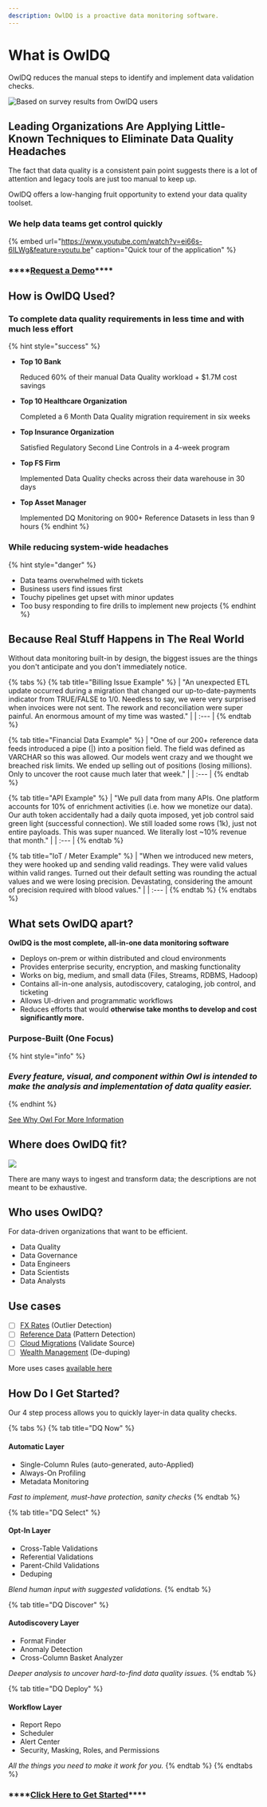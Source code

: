 ```yaml
---
description: OwlDQ is a proactive data monitoring software.
---
```


# What is OwlDQ

OwlDQ reduces the manual steps to identify and implement data validation checks.

![Based on survey results from OwlDQ users](.gitbook/assets/screenshot-2020-07-19-at-7.31.37-pm.png)

## Leading Organizations Are Applying Little-Known Techniques to Eliminate Data Quality Headaches

The fact that data quality is a consistent pain point suggests there is a lot of attention and legacy tools are just too manual to keep up.

OwlDQ offers a low-hanging fruit opportunity to extend your data quality toolset.

### **We help data teams get control quickly**

{% embed url="https://www.youtube.com/watch?v=ei66s-6ILWg&feature=youtu.be" caption="Quick tour of the application" %}

### \*\*\*\*[**Request a Demo**](https://calendly.com/brian-556/owldq-session)\*\*\*\*

## How is OwlDQ Used? 

### **To complete data quality requirements** **in less time and with much less effort**

{% hint style="success" %}
* **Top 10 Bank** 

  Reduced 60% of their manual Data Quality workload + $1.7M cost savings 

* **Top 10 Healthcare Organization** 

  Completed a 6 Month Data Quality migration requirement in six weeks 

* **Top Insurance Organization** 

  Satisfied Regulatory Second Line Controls in a 4-week program 

* **Top FS Firm** 

  Implemented Data Quality checks across their data warehouse in 30 days 

* **Top Asset Manager** 

  Implemented DQ Monitoring on 900+ Reference Datasets in less than 9 hours 
{% endhint %}

### **While reducing system-wide headaches**

{% hint style="danger" %}
* Data teams overwhelmed with tickets 
* Business users find issues first
* Touchy pipelines get upset with minor updates
* Too busy responding to fire drills to implement new projects
{% endhint %}

## Because Real Stuff Happens in The Real World

Without data monitoring built-in by design, the biggest issues are the things you don't anticipate and you don't immediately notice.

{% tabs %}
{% tab title="Billing Issue Example" %}
| "An unexpected ETL update occurred during a migration that changed our up-to-date-payments indicator from TRUE/FALSE to 1/0. Needless to say, we were very surprised when invoices were not sent. The rework and reconciliation were super painful. An enormous amount of my time was wasted." |
| :--- |
{% endtab %}

{% tab title="Financial Data Example" %}
| "One of our 200+ reference data feeds introduced a pipe \(\|\) into a position field. The field was defined as VARCHAR so this was allowed. Our models went crazy and we thought we breached risk limits. We ended up selling out of positions \(losing millions\). Only to uncover the root cause much later that week." |
| :--- |
{% endtab %}

{% tab title="API Example" %}
| "We pull data from many APIs. One platform accounts for 10% of enrichment activities \(i.e. how we monetize our data\). Our auth token accidentally had a daily quota imposed, yet job control said green light \(successful connection\). We still loaded some rows \(1k\), just not entire payloads. This was super nuanced. We literally lost ~10% revenue that month." |
| :--- |
{% endtab %}

{% tab title="IoT / Meter Example" %}
| "When we introduced new meters, they were hooked up and sending valid readings. They were valid values within valid ranges. Turned out their default setting was rounding the actual values and we were losing precision. Devastating, considering the amount of precision required with blood values." |
| :--- |
{% endtab %}
{% endtabs %}

## What sets OwlDQ apart?

**OwlDQ is the most complete, all-in-one data monitoring software**  

* Deploys on-prem or within distributed and cloud environments
* Provides enterprise security, encryption, and masking functionality
* Works on big, medium, and small data \(Files, Streams, RDBMS, Hadoop\)
* Contains all-in-one analysis, autodiscovery, cataloging, job control, and ticketing
* Allows UI-driven and programmatic workflows 
* Reduces efforts that would **otherwise take months to develop and cost significantly more.**

### **Purpose-Built \(One Focus\)**

{% hint style="info" %}
### _Every feature, visual, and component within Owl is intended to make the analysis and implementation of data quality easier._
{% endhint %}

[See Why Owl For More Information](https://owldq.com/about.html)

## **Where does OwlDQ fit?**

![](https://lh5.googleusercontent.com/FtJYdL4983JvNNjhMch5xCmVPUrMHHTyRQcun3JInFYqnRDWtEnIBz9vC8KPEiHXU5AK7zz-93VhKVfX_ugsjcMMNLWl9q9twX2YPRU4izxjop73YKdtJ0TA66zwG3J8JahTIK-d)

There are many ways to ingest and transform data; the descriptions are not meant to be exhaustive.

## **Who uses OwlDQ?**

For data-driven organizations that want to be efficient.

* Data Quality
* Data Governance
* Data Engineers
* Data Scientists
* Data Analysts

## **Use cases**

* [ ] [FX Rates](https://docs.owl-analytics.com/use-cases/financial-fxrate-data) \(Outlier Detection\)
* [ ] [Reference Data](https://docs.owl-analytics.com/use-cases/security-reference-data) \(Pattern Detection\)
* [ ] [Cloud Migrations](https://docs.owl-analytics.com/use-cases/copying-or-moving-data) \(Validate Source\)
* [ ] [Wealth Management](https://docs.owl-analytics.com/dq-visuals/duplicates) \(De-duping\) 

More uses cases [available here](https://docs.owl-analytics.com/use-cases/bank-loans)

## How Do I Get Started?

Our 4 step process allows you to quickly layer-in data quality checks.

{% tabs %}
{% tab title="DQ Now" %}
#### Automatic Layer

* Single-Column Rules \(auto-generated, auto-Applied\) 
* Always-On Profiling
* Metadata Monitoring

_Fast to implement, must-have protection, sanity checks_
{% endtab %}

{% tab title="DQ Select" %}
#### Opt-In Layer

* Cross-Table Validations 
* Referential Validations
* Parent-Child Validations
* Deduping

_Blend human input with suggested validations._
{% endtab %}

{% tab title="DQ Discover" %}
#### Autodiscovery Layer

* Format Finder
* Anomaly Detection
* Cross-Column Basket Analyzer

 _Deeper analysis to uncover hard-to-find data quality issues._
{% endtab %}

{% tab title="DQ Deploy" %}
#### Workflow Layer

* Report Repo
* Scheduler 
* Alert Center
* Security, Masking, Roles, and Permissions

_All the things you need to make it work for you._
{% endtab %}
{% endtabs %}

### \*\*\*\*[**Click Here to Get Started**](https://calendly.com/brian-556/owldq-session)\*\*\*\*

